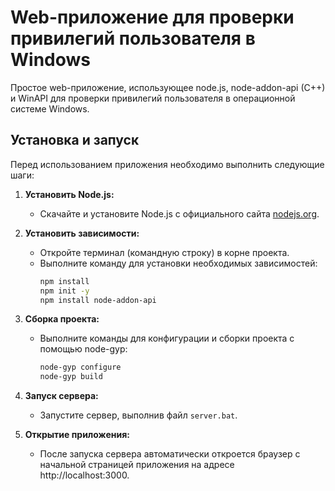 # Web-приложение для проверки привилегий пользователя в Windows

Простое web-приложение, использующее node.js, node-addon-api (C++) и WinAPI для проверки привилегий пользователя в операционной системе Windows.

## Установка и запуск

Перед использованием приложения необходимо выполнить следующие шаги:

1. **Установить Node.js:**
   - Скачайте и установите Node.js с официального сайта [nodejs.org](https://nodejs.org).

2. **Установить зависимости:**
   - Откройте терминал (командную строку) в корне проекта.
   - Выполните команду для установки необходимых зависимостей:
     ```bash
     npm install
     npm init -y
     npm install node-addon-api
     ```

3. **Сборка проекта:**
   - Выполните команды для конфигурации и сборки проекта с помощью node-gyp:
     ```bash
     node-gyp configure
     node-gyp build
     ```

4. **Запуск сервера:**
   - Запустите сервер, выполнив файл `server.bat`.

5. **Открытие приложения:**
   - После запуска сервера автоматически откроется браузер с начальной страницей приложения на адресе http://localhost:3000.

